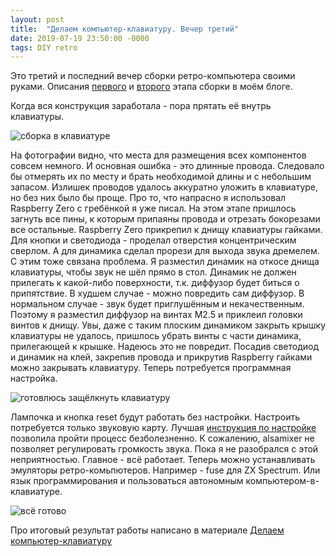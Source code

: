 ```yaml
---
layout: post
title:  "Делаем компьютер-клавиатуру. Вечер третий"
date: 2019-07-19 23:50:00 -0000
tags: DIY retro
---
```


Это третий и последний вечер сборки ретро-компьютера своими руками. Описания [первого](/blog/2019/retrocomputer-day1) и [второго](/blog/2019/retrocomputer-day2) этапа сборки в моём блоге.

Когда вся конструкция заработала - пора прятать её внутрь клавиатуры. 

![сборка в клавиатуре](http://2nature.me/files/retro-computer8.jpeg)

На фотографии видно, что места для размещения всех компонентов совсем немного. И основная ошибка - это длинные провода. Следовало бы отмерять их по месту и брать необходимой длины и с небольшим запасом. Излишек проводов удалось аккуратно уложить в клавиатуре, но без них было бы проще. Про то, что напрасно я использовал Raspberry Zero с гребёнкой я уже писал. На этом этапе пришлось загнуть все пины, к которым припаяны провода и отрезать бокорезами все остальные. Raspberry Zero прикрепил к днищу клавиатуры гайками. Для кнопки и светодиода - проделал отверстия концентрическим сверлом. А для динамика сделал прорези для выхода звука дремелем. С этим тоже связана проблема. Я разместил динамик на откосе днища клавиатуры, чтобы звук не шёл прямо в стол. Динамик не должен прилегать к какой-либо поверхности, т.к. диффузор будет биться о припятствие. В худшем случае - можно повредить сам диффузор. В нормальном случае - звук будет приглушённым и некачественным. Поэтому я разместил диффузор на винтах М2.5 и приклеил головки винтов к днищу. Увы, даже с таким плоским динамиком закрыть крышку клавиатуры не удалось, пришлось убрать винты с части динамика, прилегающей к крышке. Надеюсь это не повредит. Посадив светодиод и динамик на клей, закрепив провода и прикрутив Raspberry гайками можно закрывать клавиатуру. Теперь потребуется программная настройка.

![готовлюсь защёлкнуть клавиатуру](http://2nature.me/files/retro-computer9.jpeg)

Лампочка и кнопка reset будут работать без настройки. Настроить потребуется только звуковую карту. Лучшая [инструкция по настройке](https://learn.pimoroni.com/tutorial/phat/raspberry-pi-phat-dac-install) позволила пройти процесс безболезненно. К сожалению, alsamixer не позволяет регулировать громкость звука. Пока я не разобрался с этой неприятностью. Главное - всё работает. Теперь можно устанавливать эмуляторы ретро-комьпютеров. Например - fuse для ZX Spectrum. Или язык программирования и пользоваться автономным компьютером-в-клавиатуре.

![всё готово](http://2nature.me/files/retro-computer10.jpeg)

Про итоговый результат работы написано в материале [Делаем компьютер-клавиатуру](/blog/2019/rpz-keyboard-day3)
